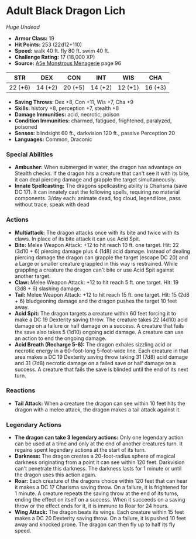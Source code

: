 # Adult Black Dragon Lich

*Huge* *Undead*

- **Armor Class:** 19
- **Hit Points:** 253 (22d12+110)
- **Speed:** walk 40 ft. fly 80 ft. swim 40 ft.
- **Challenge Rating:** 17 (18,000 XP)
- **Source:** [A5e Monstrous Menagerie](https://enpublishingrpg.com/products/level-up-monstrous-menagerie-a5e) page 96

| STR | DEX | CON | INT | WIS | CHA |
| --- | --- | --- | --- | --- | --- |
| 22 (+6) | 14 (+2) | 20 (+5) | 14 (+2) | 12 (+1) | 16 (+3) |

- **Saving Throws**: Dex +8, Con +11, Wis +7, Cha +9
- **Skills:** history +8, perception +7, stealth +8
- **Damage Immunities:** acid, necrotic, poison
- **Condition Immunities:** charmed, fatigued, frightened, paralyzed, poisoned
- **Senses:** blindsight 60 ft., darkvision 120 ft., passive Perception 20
- **Languages:** Common, Draconic

### Special Abilities

- **Ambusher:** When submerged in water, the dragon has advantage on Stealth checks. If the dragon hits a creature that can't see it with its bite, it can deal piercing damage and grapple the target simultaneously.
- **Innate Spellcasting:** The dragons spellcasting ability is Charisma (save DC 17). It can innately cast the following spells, requiring no material components. 3/day each: animate dead, fog cloud, legend lore, pass without trace, speak with dead

### Actions

- **Multiattack:** The dragon attacks once with its bite and twice with its claws. In place of its bite attack  it can use Acid Spit.
- **Bite:** Melee Weapon Attack: +12 to hit  reach 10 ft.  one target. Hit: 22 (3d10 + 6) piercing damage plus 4 (1d8) acid damage. Instead of dealing piercing damage  the dragon can grapple the target (escape DC 20)  and a Large or smaller creature grappled in this way is restrained. While grappling a creature  the dragon can't bite or use Acid Spit against another target.
- **Claw:** Melee Weapon Attack: +12 to hit  reach 5 ft.  one target. Hit: 19 (3d8 + 6) slashing damage.
- **Tail:** Melee Weapon Attack: +12 to hit  reach 15 ft.  one target. Hit: 15 (2d8 + 6) bludgeoning damage  and the dragon pushes the target 10 feet away.
- **Acid Spit:** The dragon targets a creature within 60 feet  forcing it to make a DC 19 Dexterity saving throw. The creature takes 22 (4d10) acid damage on a failure or half damage on a success. A creature that fails the save also takes 5 (1d10) ongoing acid damage. A creature can use an action to end the ongoing damage.
- **Acid Breath (Recharge 5-6):** The dragon exhales sizzling acid or necrotic energy in a 60-foot-long  5-foot-wide line. Each creature in that area makes a DC 19 Dexterity saving throw  taking 31 (7d8) acid damage and 31 (7d8) necrotic damage on a failed save or half damage on a success. A creature that fails the save is blinded until the end of its next turn.

### Reactions

- **Tail Attack:** When a creature the dragon can see within 10 feet hits the dragon with a melee attack, the dragon makes a tail attack against it.



### Legendary Actions

- **The dragon can take 3 legendary actions:** Only one legendary action can be used at a time and only at the end of another creatures turn. It regains spent legendary actions at the start of its turn.
- **Darkness:** The dragon creates a 20-foot-radius sphere of magical darkness originating from a point it can see within 120 feet. Darkvision can't penetrate this darkness. The darkness lasts for 1 minute or until the dragon uses this action again.
- **Roar:** Each creature of the dragons choice within 120 feet that can hear it makes a DC 17 Charisma saving throw. On a failure, it is frightened for 1 minute. A creature repeats the saving throw at the end of its turns, ending the effect on itself on a success. When it succeeds on a saving throw or the effect ends for it, it is immune to Roar for 24 hours.
- **Wing Attack:** The dragon beats its wings. Each creature within 15 feet makes a DC 20 Dexterity saving throw. On a failure, it is pushed 10 feet away and knocked prone. The dragon can then fly up to half its fly speed.
